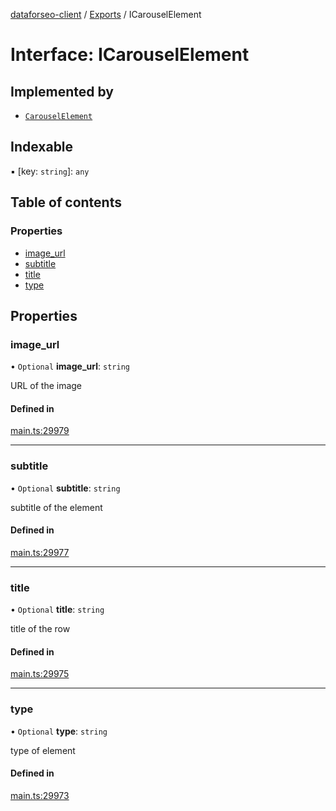 [dataforseo-client](../README.md) / [Exports](../modules.md) / ICarouselElement

# Interface: ICarouselElement

## Implemented by

- [`CarouselElement`](../classes/CarouselElement.md)

## Indexable

▪ [key: `string`]: `any`

## Table of contents

### Properties

- [image\_url](ICarouselElement.md#image_url)
- [subtitle](ICarouselElement.md#subtitle)
- [title](ICarouselElement.md#title)
- [type](ICarouselElement.md#type)

## Properties

### image\_url

• `Optional` **image\_url**: `string`

URL of the image

#### Defined in

[main.ts:29979](https://github.com/dataforseo/TypeScriptClient/blob/7ca1aa4/main.ts#L29979)

___

### subtitle

• `Optional` **subtitle**: `string`

subtitle of the element

#### Defined in

[main.ts:29977](https://github.com/dataforseo/TypeScriptClient/blob/7ca1aa4/main.ts#L29977)

___

### title

• `Optional` **title**: `string`

title of the row

#### Defined in

[main.ts:29975](https://github.com/dataforseo/TypeScriptClient/blob/7ca1aa4/main.ts#L29975)

___

### type

• `Optional` **type**: `string`

type of element

#### Defined in

[main.ts:29973](https://github.com/dataforseo/TypeScriptClient/blob/7ca1aa4/main.ts#L29973)
